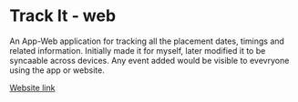 # Track It - web

An App-Web application for tracking all the placement dates, timings and related information. Initially made it for myself, later modified it to be syncaable across devices. Any event added would be visible to evevryone using the app or website.

[Website link](https://supreetronad.github.io/trackit-web/)
